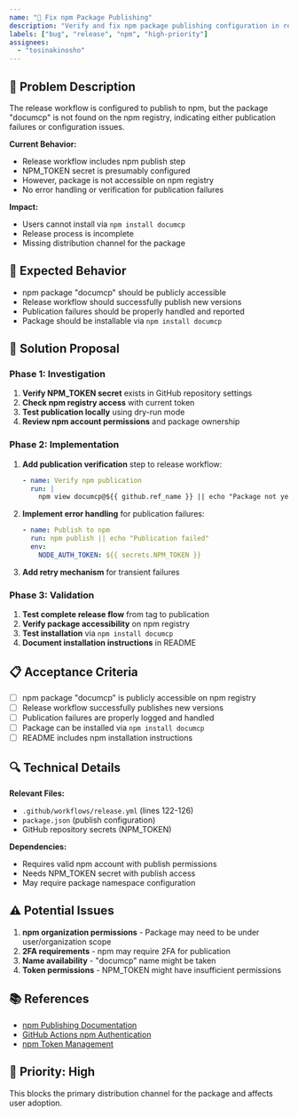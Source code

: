 ```yaml
---
name: "🚀 Fix npm Package Publishing"
description: "Verify and fix npm package publishing configuration in release workflow"
labels: ["bug", "release", "npm", "high-priority"]
assignees:
  - "tosinakinosho"
---
```


## 🚨 Problem Description

The release workflow is configured to publish to npm, but the package "documcp" is not found on the npm registry, indicating either publication failures or configuration issues.

**Current Behavior:**

- Release workflow includes npm publish step
- NPM_TOKEN secret is presumably configured
- However, package is not accessible on npm registry
- No error handling or verification for publication failures

**Impact:**

- Users cannot install via `npm install documcp`
- Release process is incomplete
- Missing distribution channel for the package

## 🎯 Expected Behavior

- npm package "documcp" should be publicly accessible
- Release workflow should successfully publish new versions
- Publication failures should be properly handled and reported
- Package should be installable via `npm install documcp`

## 🔧 Solution Proposal

### Phase 1: Investigation

1. **Verify NPM_TOKEN secret** exists in GitHub repository settings
2. **Check npm registry access** with current token
3. **Test publication locally** using dry-run mode
4. **Review npm account permissions** and package ownership

### Phase 2: Implementation

1. **Add publication verification** step to release workflow:

   ```yaml
   - name: Verify npm publication
     run: |
       npm view documcp@${{ github.ref_name }} || echo "Package not yet published"
   ```

2. **Implement error handling** for publication failures:

   ```yaml
   - name: Publish to npm
     run: npm publish || echo "Publication failed"
     env:
       NODE_AUTH_TOKEN: ${{ secrets.NPM_TOKEN }}
   ```

3. **Add retry mechanism** for transient failures

### Phase 3: Validation

1. **Test complete release flow** from tag to publication
2. **Verify package accessibility** on npm registry
3. **Test installation** via `npm install documcp`
4. **Document installation instructions** in README

## 📋 Acceptance Criteria

- [ ] npm package "documcp" is publicly accessible on npm registry
- [ ] Release workflow successfully publishes new versions
- [ ] Publication failures are properly logged and handled
- [ ] Package can be installed via `npm install documcp`
- [ ] README includes npm installation instructions

## 🔍 Technical Details

**Relevant Files:**

- `.github/workflows/release.yml` (lines 122-126)
- `package.json` (publish configuration)
- GitHub repository secrets (NPM_TOKEN)

**Dependencies:**

- Requires valid npm account with publish permissions
- Needs NPM_TOKEN secret with publish access
- May require package namespace configuration

## ⚠️ Potential Issues

1. **npm organization permissions** - Package may need to be under user/organization scope
2. **2FA requirements** - npm may require 2FA for publication
3. **Name availability** - "documcp" name might be taken
4. **Token permissions** - NPM_TOKEN might have insufficient permissions

## 📚 References

- [npm Publishing Documentation](https://docs.npmjs.com/packages-and-modules/contributing-packages-to-the-registry)
- [GitHub Actions npm Authentication](https://docs.github.com/en/actions/publishing-packages/publishing-nodejs-packages)
- [npm Token Management](https://docs.npmjs.com/creating-and-viewing-access-tokens)

## 🎪 Priority: High

This blocks the primary distribution channel for the package and affects user adoption.
